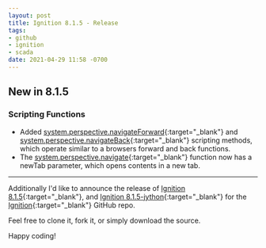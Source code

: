 ```yaml
---
layout: post
title: Ignition 8.1.5 - Release
tags:
- github
- ignition
- scada
date: 2021-04-29 11:58 -0700
---
```

## New in 8.1.5

### Scripting Functions

- Added [system.perspective.navigateForward](https://docs.inductiveautomation.com/display/DOC81/system.perspective.navigateForward){:target="_blank"} and [system.perspective.navigateBack](https://docs.inductiveautomation.com/display/DOC81/system.perspective.navigateBack){:target="_blank"} scripting methods, which operate similar to a browsers forward and back functions.
- The [system.perspective.navigate](https://docs.inductiveautomation.com/display/DOC81/system.perspective.navigate){:target="_blank"} function now has a newTab parameter, which opens contents in a new tab.

<hr>

Additionally I'd like to announce the release of [Ignition 8.1.5](https://github.com/thecesrom/Ignition/releases/tag/v8.1.5){:target="_blank"}, and [Ignition 8.1.5-jython](https://github.com/thecesrom/Ignition/releases/tag/v8.1.5-jython){:target="_blank"} for the [Ignition](https://github.com/thecesrom/Ignition){:target="_blank"} GitHub repo.

Feel free to clone it, fork it, or simply download the source.

Happy coding!